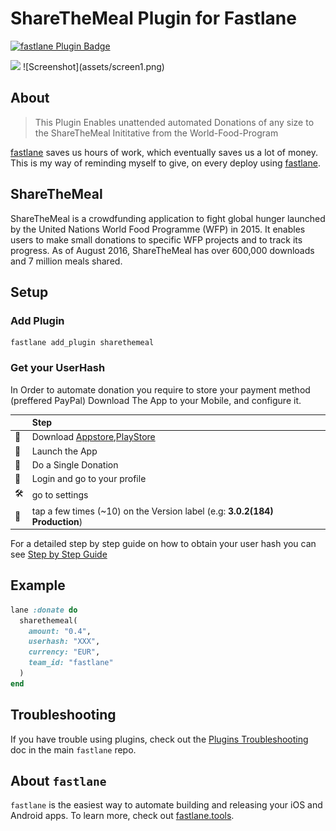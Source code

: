 # ShareTheMeal Plugin for Fastlane

[![fastlane Plugin Badge](https://rawcdn.githack.com/fastlane/fastlane/master/fastlane/assets/plugin-badge.svg)](https://rubygems.org/gems/fastlane-plugin-sharethemeal)

<img src='https://sharethemeal.org/assets/img/apps-de@2x-c5fe00ca10.png' height=250>
![Screenshot](assets/screen1.png)

## About
> This Plugin Enables unattended automated Donations of any size to the ShareTheMeal Inititative from the World-Food-Program

[fastlane](https://fastlane.tools) saves us hours of work, which eventually saves us a lot of money.
This is my way of reminding myself to give, on every deploy using [fastlane](https://fastlane.tools).


## ShareTheMeal

ShareTheMeal is a crowdfunding application to fight global hunger launched by the United Nations World Food Programme (WFP) in 2015. It enables users to make small donations to specific WFP projects and to track its progress. As of August 2016, ShareTheMeal has over 600,000 downloads and 7 million meals shared.


## Setup
### Add Plugin
```
fastlane add_plugin sharethemeal
```

### Get your UserHash
In Order to automate donation you require to store your payment method (preffered PayPal)
Download The App to your Mobile, and configure it.

|  | Step |
|----------|:-------------|
| 💾 | Download  [Appstore](https://click.google-analytics.com/redirect?tid=UA-58737077-1&url=https%3A%2F%2Fitunes.apple.com%2Fus%2Fapp%2Fsharethemeal%2Fid977130010&aid=org.sharethemeal.app&idfa=%{idfa}&cs=stmwebsite&cm=website&cn=permanent),[PlayStore](https://play.google.com/store/apps/details?id=org.sharethemeal.app&referrer=utm_source%3Dstmwebsite%26utm_medium%3Dwebsite%26utm_campaign%3Dpermanent)    |
| 🚀 | Launch the App  |
| 🍕 | Do a Single Donation  |
| 📱 | Login and go to your profile |
| 🛠 | go to settings |
| 👊 | tap a few times (~10) on the Version label (e.g: **3.0.2(184) Production**) |


  
For a detailed step by step guide on how to obtain your user hash  you can see [Step by Step Guide](STEP_BY_STEP.md)


## Example

```ruby
lane :donate do
  sharethemeal(
    amount: "0.4",
    userhash: "XXX",
    currency: "EUR",
    team_id: "fastlane"
  )
end
```

## Troubleshooting

If you have trouble using plugins, check out the [Plugins Troubleshooting](https://github.com/fastlane/fastlane/blob/master/fastlane/docs/PluginsTroubleshooting.md) doc in the main `fastlane` repo.


## About `fastlane`

`fastlane` is the easiest way to automate building and releasing your iOS and Android apps. To learn more, check out [fastlane.tools](https://fastlane.tools).

